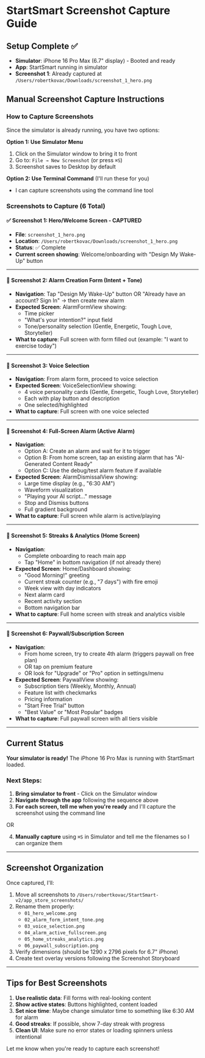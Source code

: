 # StartSmart Screenshot Capture Guide

## Setup Complete ✅
- **Simulator**: iPhone 16 Pro Max (6.7" display) - Booted and ready
- **App**: StartSmart running in simulator
- **Screenshot 1**: Already captured at `/Users/robertkovac/Downloads/screenshot_1_hero.png`

## Manual Screenshot Capture Instructions

### How to Capture Screenshots
Since the simulator is already running, you have two options:

**Option 1: Use Simulator Menu**
1. Click on the Simulator window to bring it to front
2. Go to: `File → New Screenshot` (or press `⌘S`)
3. Screenshot saves to Desktop by default

**Option 2: Use Terminal Command** (I'll run these for you)
- I can capture screenshots using the command line tool

### Screenshots to Capture (6 Total)

#### ✅ Screenshot 1: Hero/Welcome Screen - CAPTURED
- **File**: `screenshot_1_hero.png`
- **Location**: `/Users/robertkovac/Downloads/screenshot_1_hero.png`
- **Status**: ✅ Complete
- **Current screen showing**: Welcome/onboarding with "Design My Wake-Up" button

---

#### 📸 Screenshot 2: Alarm Creation Form (Intent + Tone)
- **Navigation**: Tap "Design My Wake-Up" button OR "Already have an account? Sign In" → then create new alarm
- **Expected Screen**: AlarmFormView showing:
  - Time picker
  - "What's your intention?" input field
  - Tone/personality selection (Gentle, Energetic, Tough Love, Storyteller)
- **What to capture**: Full screen with form filled out (example: "I want to exercise today")

---

#### 📸 Screenshot 3: Voice Selection
- **Navigation**: From alarm form, proceed to voice selection
- **Expected Screen**: VoiceSelectionView showing:
  - 4 voice personality cards (Gentle, Energetic, Tough Love, Storyteller)
  - Each with play button and description
  - One selected/highlighted
- **What to capture**: Full screen with one voice selected

---

#### 📸 Screenshot 4: Full-Screen Alarm (Active Alarm)
- **Navigation**: 
  - Option A: Create an alarm and wait for it to trigger
  - Option B: From home screen, tap an existing alarm that has "AI-Generated Content Ready"
  - Option C: Use the debug/test alarm feature if available
- **Expected Screen**: AlarmDismissalView showing:
  - Large time display (e.g., "6:30 AM")
  - Waveform visualization
  - "Playing your AI script..." message
  - Stop and Dismiss buttons
  - Full gradient background
- **What to capture**: Full screen while alarm is active/playing

---

#### 📸 Screenshot 5: Streaks & Analytics (Home Screen)
- **Navigation**: 
  - Complete onboarding to reach main app
  - Tap "Home" in bottom navigation (if not already there)
- **Expected Screen**: Home/Dashboard showing:
  - "Good Morning!" greeting
  - Current streak counter (e.g., "7 days") with fire emoji
  - Week view with day indicators
  - Next alarm card
  - Recent activity section
  - Bottom navigation bar
- **What to capture**: Full home screen with streak and analytics visible

---

#### 📸 Screenshot 6: Paywall/Subscription Screen
- **Navigation**: 
  - From home screen, try to create 4th alarm (triggers paywall on free plan)
  - OR tap on premium feature
  - OR look for "Upgrade" or "Pro" option in settings/menu
- **Expected Screen**: PaywallView showing:
  - Subscription tiers (Weekly, Monthly, Annual)
  - Feature list with checkmarks
  - Pricing information
  - "Start Free Trial" button
  - "Best Value" or "Most Popular" badges
- **What to capture**: Full paywall screen with all tiers visible

---

## Current Status

**Your simulator is ready!** The iPhone 16 Pro Max is running with StartSmart loaded.

### Next Steps:

1. **Bring simulator to front** - Click on the Simulator window
2. **Navigate through the app** following the sequence above
3. **For each screen, tell me when you're ready** and I'll capture the screenshot using the command line

OR

4. **Manually capture** using `⌘S` in Simulator and tell me the filenames so I can organize them

---

## Screenshot Organization

Once captured, I'll:
1. Move all screenshots to `/Users/robertkovac/StartSmart-v2/app_store_screenshots/`
2. Rename them properly:
   - `01_hero_welcome.png`
   - `02_alarm_form_intent_tone.png`
   - `03_voice_selection.png`
   - `04_alarm_active_fullscreen.png`
   - `05_home_streaks_analytics.png`
   - `06_paywall_subscription.png`
3. Verify dimensions (should be 1290 x 2796 pixels for 6.7" iPhone)
4. Create text overlay versions following the Screenshot Storyboard

---

## Tips for Best Screenshots

1. **Use realistic data**: Fill forms with real-looking content
2. **Show active states**: Buttons highlighted, content loaded
3. **Set nice time**: Maybe change simulator time to something like 6:30 AM for alarm
4. **Good streaks**: If possible, show 7-day streak with progress
5. **Clean UI**: Make sure no error states or loading spinners unless intentional

Let me know when you're ready to capture each screenshot!

